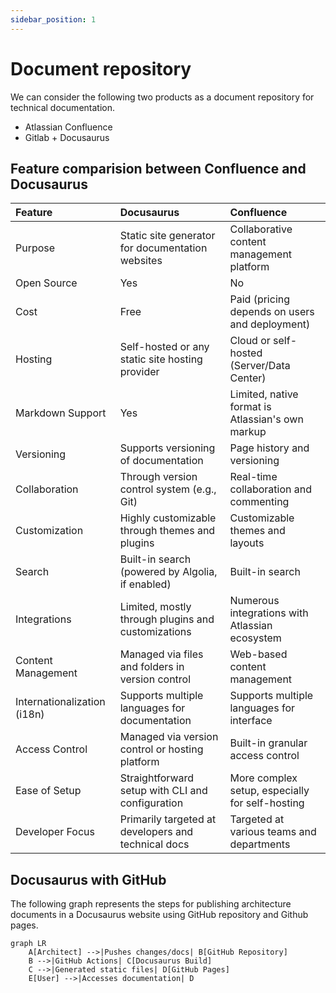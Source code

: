 ```yaml
---
sidebar_position: 1
---
```


# Document repository

We can consider the following two products as a document repository for technical documentation.

* Atlassian Confluence
* Gitlab + Docusaurus

## Feature comparision between Confluence and Docusaurus


| Feature                    | Docusaurus                                          | Confluence                                      |
|:---------------------------|:----------------------------------------------------|:------------------------------------------------|
| Purpose                    | Static site generator for documentation websites    | Collaborative content management platform      |
| Open Source                | Yes                                                 | No                                              |
| Cost                       | Free                                                | Paid (pricing depends on users and deployment)  |
| Hosting                    | Self-hosted or any static site hosting provider     | Cloud or self-hosted (Server/Data Center)      |
| Markdown Support           | Yes                                                 | Limited, native format is Atlassian's own markup|
| Versioning                 | Supports versioning of documentation                | Page history and versioning                     |
| Collaboration              | Through version control system (e.g., Git)          | Real-time collaboration and commenting          |
| Customization              | Highly customizable through themes and plugins      | Customizable themes and layouts                 |
| Search                     | Built-in search (powered by Algolia, if enabled)    | Built-in search                                 |
| Integrations               | Limited, mostly through plugins and customizations  | Numerous integrations with Atlassian ecosystem  |
| Content Management         | Managed via files and folders in version control    | Web-based content management                    |
| Internationalization (i18n)| Supports multiple languages for documentation       | Supports multiple languages for interface       |
| Access Control             | Managed via version control or hosting platform     | Built-in granular access control                |
| Ease of Setup              | Straightforward setup with CLI and configuration    | More complex setup, especially for self-hosting |
| Developer Focus            | Primarily targeted at developers and technical docs | Targeted at various teams and departments       |

## Docusaurus with GitHub

The following graph represents the steps for publishing architecture documents in a Docusaurus website using GitHub repository and Github pages.

```mermaid
graph LR
    A[Architect] -->|Pushes changes/docs| B[GitHub Repository]
    B -->|GitHub Actions| C[Docusaurus Build]
    C -->|Generated static files| D[GitHub Pages]
    E[User] -->|Accesses documentation| D
```
